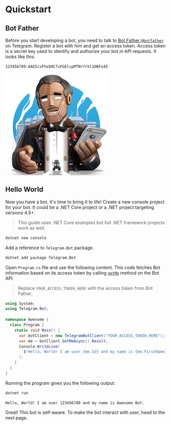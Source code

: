 # Quickstart

## Bot Father

Before you start developing a bot, you need to talk to [Bot Father `@botfather`](https://t.me/botfather) on Telegram. Register a bot with him and get an access token. Access token is a secret key used to identify and authorize your bot in API requests. It looks like this:

```text
123456789:AAE5cvFhxQ9C7vFGElcpMTNrYrkl3OBFo45
```

![Bot Father](./docs/bot-father.jpg)

## Hello World

Now you have a bot, it's time to bring it to life! Create a new console project for your bot. It could be a .NET Core project or a .NET project targeting versions 4.5+.

> This guide uses .NET Core examples but full .NET framework projects work as well.

```bash
dotnet new console
```

Add a reference to `Telegram.Bot` package.

```bash
dotnet add package Telegram.Bot
```

Open `Program.cs` file and use the following content. This code fetches Bot information based on its access token by calling [`getMe`] method on the Bot API.

> Replace `YOUR_ACCESS_TOKEN_HERE` with the access token from Bot Father.

```c#
using System;
using Telegram.Bot;

namespace Awesome {
  class Program {
    static void Main() {
      var botClient = new TelegramBotClient("YOUR_ACCESS_TOKEN_HERE");
      var me = botClient.GetMeAsync().Result;
      Console.WriteLine(
        $"Hello, World! I am user {me.Id} and my name is {me.FirstName}."
      );
    }
  }
}
```

Running the program gives you the following output:

```bash
dotnet run
```

```text
Hello, World! I am user 123456789 and my name is Awesome Bot.
```

Great! This bot is self-aware. To make the bot interact with user, head to the next page.

[`getMe`]: https://core.telegram.org/bots/api#getme